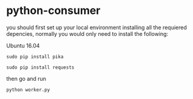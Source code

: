 # python-consumer
you should first set up your local environment installing all the requiered depencies, normally you would only need to install the following:

Ubuntu 16.04

````
sudo pip install pika
````

````
sudo pip install requests
````

then go and run

````
python worker.py
````